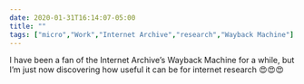 ```yaml
---
date: 2020-01-31T16:14:07-05:00
title: ""
tags: ["micro","Work","Internet Archive","research","Wayback Machine"]
---
```

I have been a fan of the Internet Archive’s Wayback Machine for a while, but I’m just now discovering how useful it can be for internet research 😍😍😍
